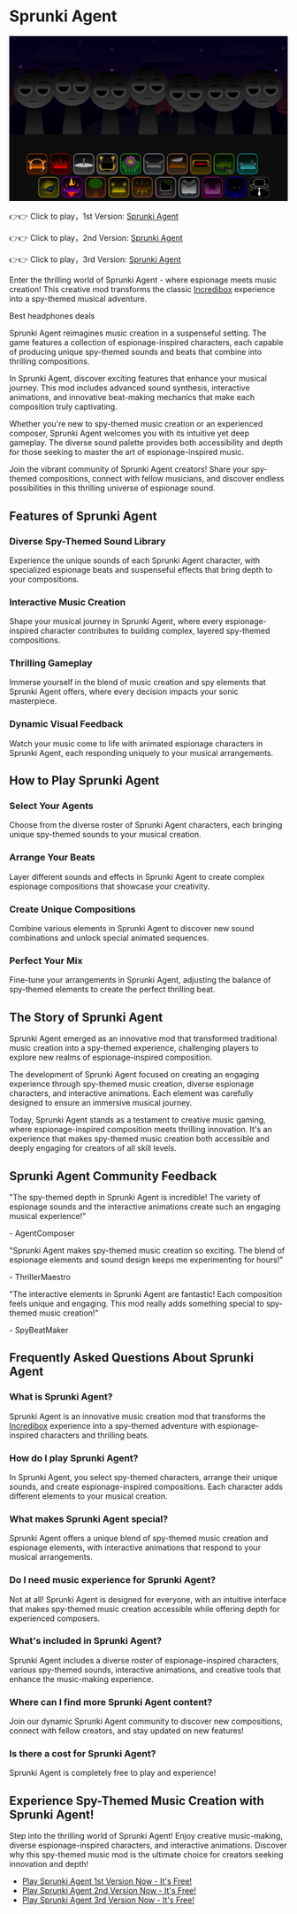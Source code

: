 # Sprunki Agent

![Sprunki Agent](https://raw.githubusercontent.com/sprunkiscrunkly/sprunki-agent/refs/heads/main/sprunki-agent.png "Sprunki Agent")

👉👉 Click to play，1st Version: [Sprunki Agent](https://sprunksters.com/sprunki-agent/ "Sprunki Agent")

👉👉 Click to play，2nd Version: [Sprunki Agent](https://sprunkiscrunkly.com/sprunki-agent/ "Sprunki Agent")

👉👉 Click to play，3rd Version: [Sprunki Agent](https://sprunkipyramixed.com/sprunki-agent/ "Sprunki Agent")

Enter the thrilling world of Sprunki Agent - where espionage meets music creation! This creative mod transforms the classic [ Incredibox](https://sprunkipyramixed.com/sprunki-agent/#) experience into a spy-themed musical adventure.

Best headphones deals



Sprunki Agent reimagines music creation in a suspenseful setting. The game features a collection of espionage-inspired characters, each capable of producing unique spy-themed sounds and beats that combine into thrilling compositions.

In Sprunki Agent, discover exciting features that enhance your musical journey. This mod includes advanced sound synthesis, interactive animations, and innovative beat-making mechanics that make each composition truly captivating.

Whether you're new to spy-themed music creation or an experienced composer, Sprunki Agent welcomes you with its intuitive yet deep gameplay. The diverse sound palette provides both accessibility and depth for those seeking to master the art of espionage-inspired music.

Join the vibrant community of Sprunki Agent creators! Share your spy-themed compositions, connect with fellow musicians, and discover endless possibilities in this thrilling universe of espionage sound.

## Features of Sprunki Agent

### Diverse Spy-Themed Sound Library

Experience the unique sounds of each Sprunki Agent character, with specialized espionage beats and suspenseful effects that bring depth to your compositions.

### Interactive Music Creation

Shape your musical journey in Sprunki Agent, where every espionage-inspired character contributes to building complex, layered spy-themed compositions.

### Thrilling Gameplay

Immerse yourself in the blend of music creation and spy elements that Sprunki Agent offers, where every decision impacts your sonic masterpiece.

### Dynamic Visual Feedback

Watch your music come to life with animated espionage characters in Sprunki Agent, each responding uniquely to your musical arrangements.

## How to Play Sprunki Agent

### Select Your Agents

Choose from the diverse roster of Sprunki Agent characters, each bringing unique spy-themed sounds to your musical creation.

### Arrange Your Beats

Layer different sounds and effects in Sprunki Agent to create complex espionage compositions that showcase your creativity.

### Create Unique Compositions

Combine various elements in Sprunki Agent to discover new sound combinations and unlock special animated sequences.

### Perfect Your Mix

Fine-tune your arrangements in Sprunki Agent, adjusting the balance of spy-themed elements to create the perfect thrilling beat.

## The Story of Sprunki Agent

Sprunki Agent emerged as an innovative mod that transformed traditional music creation into a spy-themed experience, challenging players to explore new realms of espionage-inspired composition.

The development of Sprunki Agent focused on creating an engaging experience through spy-themed music creation, diverse espionage characters, and interactive animations. Each element was carefully designed to ensure an immersive musical journey.

Today, Sprunki Agent stands as a testament to creative music gaming, where espionage-inspired composition meets thrilling innovation. It's an experience that makes spy-themed music creation both accessible and deeply engaging for creators of all skill levels.

## Sprunki Agent Community Feedback

"The spy-themed depth in Sprunki Agent is incredible! The variety of espionage sounds and the interactive animations create such an engaging musical experience!"

\- AgentComposer

"Sprunki Agent makes spy-themed music creation so exciting. The blend of espionage elements and sound design keeps me experimenting for hours!"

\- ThrillerMaestro

"The interactive elements in Sprunki Agent are fantastic! Each composition feels unique and engaging. This mod really adds something special to spy-themed music creation!"

\- SpyBeatMaker

## Frequently Asked Questions About Sprunki Agent

### What is Sprunki Agent?

Sprunki Agent is an innovative music creation mod that transforms the [ Incredibox](https://sprunkipyramixed.com/sprunki-agent/#) experience into a spy-themed adventure with espionage-inspired characters and thrilling beats.

### How do I play Sprunki Agent?

In Sprunki Agent, you select spy-themed characters, arrange their unique sounds, and create espionage-inspired compositions. Each character adds different elements to your musical creation.

### What makes Sprunki Agent special?

Sprunki Agent offers a unique blend of spy-themed music creation and espionage elements, with interactive animations that respond to your musical arrangements.

### Do I need music experience for Sprunki Agent?

Not at all! Sprunki Agent is designed for everyone, with an intuitive interface that makes spy-themed music creation accessible while offering depth for experienced composers.

### What's included in Sprunki Agent?

Sprunki Agent includes a diverse roster of espionage-inspired characters, various spy-themed sounds, interactive animations, and creative tools that enhance the music-making experience.

### Where can I find more Sprunki Agent content?

Join our dynamic Sprunki Agent community to discover new compositions, connect with fellow creators, and stay updated on new features!

### Is there a cost for Sprunki Agent?

Sprunki Agent is completely free to play and experience!

## Experience Spy-Themed Music Creation with Sprunki Agent!

Step into the thrilling world of Sprunki Agent! Enjoy creative music-making, diverse espionage-inspired characters, and interactive animations. Discover why this spy-themed music mod is the ultimate choice for creators seeking innovation and depth!

- [Play Sprunki Agent 1st Version Now - It's Free!](https://sprunksters.com/sprunki-agent/)
- [Play Sprunki Agent 2nd Version Now - It's Free!](https://sprunkiscrunkly.com/sprunki-agent/)
- [Play Sprunki Agent 3rd Version Now - It's Free!](https://sprunkipyramixed.com/sprunki-agent/)
